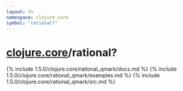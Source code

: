 ```yaml
---
layout: fn
namespace: clojure.core
symbol: "rational?"
---
```


# [clojure.core](../)/rational?

{% include 1.5.0/clojure.core/rational_qmark/docs.md %}
{% include 1.5.0/clojure.core/rational_qmark/examples.md %}
{% include 1.5.0/clojure.core/rational_qmark/src.md %}

